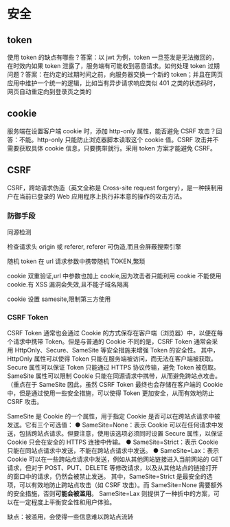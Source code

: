 # 安全

## token

使用 token 的缺点有哪些？答案：以 jwt 为例，token 一旦签发是无法撤回的，在时效内如果 token 泄露了，服务端有可能收到恶意请求。如何处理 token 过期问题？答案：在约定的过期时间之前，向服务器交换一个新的 token；并且在网页应用中维护一个统一的逻辑，比如当有异步请求响应类似 401 之类的状态码时，网页自动重定向到登录页之类的

## cookie

服务端在设置客户端 cookie 时，添加 http-only 属性，能否避免 CSRF 攻击？回答：不能。http-only 只能防止浏览器脚本读取这个 cookie 值。CSRF 攻击并不需要获取具体 cookie 信息，只要携带就行。采用 token 方案才能避免 CSRF。

## CSRF

CSRF，跨站请求伪造（英文全称是 Cross-site request forgery），是一种挟制用户在当前已登录的 Web 应用程序上执行非本意的操作的攻击方法。

### 防御手段

同源检测

检查请求头 origin 或 referer, referer 可伪造,而且会屏蔽搜索引擎

随机 token 在 url 请求参数中携带随机 TOKEN,繁琐

cookie 双重验证,url 中参数也加上 cookie,因为攻击者只能利用 cookie 不能使用 cookie.有 XSS 漏洞会失效,且不能子域名隔离

cookie 设置 samesite,限制第三方使用

### CSRF Token

CSRF Token 通常也会通过 Cookie 的方式保存在客户端（浏览器）中，以便在每个请求中携带 Token。但是与普通的 Cookie 不同的是，CSRF Token 通常会采用 HttpOnly、Secure、SameSite 等安全措施来增强 Token 的安全性。
其中，HttpOnly 属性可以使得 Token 只能在服务端被访问，而无法在客户端被获取。Secure 属性可以保证 Token 只能通过 HTTPS 协议传输，避免 Token 被窃取。SameSite 属性可以限制 Cookie 只能在同源请求中携带，从而避免跨站点攻击。（重点在于 SameSite
因此，虽然 CSRF Token 最终也会存储在客户端的 Cookie 中，但是通过使用一些安全措施，可以使得 Token 更加安全，从而有效地防止 CSRF 攻击。

SameSite 是 Cookie 的一个属性，用于指定 Cookie 是否可以在跨站点请求中被发送。它有三个可选值：
● SameSite=None：表示 Cookie 可以在任何请求中发送，包括跨站点请求。但要注意，使用该选项必须同时设置 Secure 属性，以保证 Cookie 只会在安全的 HTTPS 连接中传输。
● SameSite=Strict：表示 Cookie 只能在同站点请求中发送，不能在跨站点请求中发送。
● SameSite=Lax：表示 Cookie 可以在一些跨站点请求中发送，例如从其他网站链接进入当前网站的 GET 请求，但对于 POST、PUT、DELETE 等修改请求，以及从其他站点的链接打开的窗口中的请求，仍然会被禁止发送。
其中，SameSite=Strict 是最安全的选项，可以有效地防止跨站点攻击（如 CSRF 攻击）。而 SameSite=None 需要额外的安全措施，否则**可能会被滥用**。 SameSite=Lax 则提供了一种折中的方案，可以在一定程度上平衡安全性和用户体验。

缺点：被滥用，会使得一些信息难以跨站点流转
